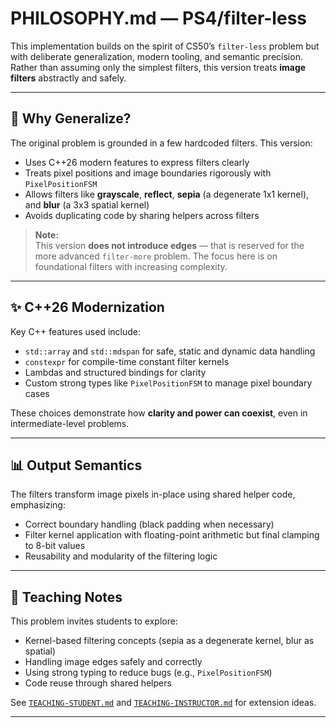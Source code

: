 # PHILOSOPHY.md — PS4/filter-less

This implementation builds on the spirit of CS50’s `filter-less` problem but with deliberate generalization, modern tooling, and semantic precision. Rather than assuming only the simplest filters, this version treats **image filters** abstractly and safely.

---

## 🧠 Why Generalize?

The original problem is grounded in a few hardcoded filters. This version:

- Uses C++26 modern features to express filters clearly
- Treats pixel positions and image boundaries rigorously with `PixelPositionFSM`
- Allows filters like **grayscale**, **reflect**, **sepia** (a degenerate 1x1 kernel), and **blur** (a 3x3 spatial kernel)
- Avoids duplicating code by sharing helpers across filters

> **Note:**  
> This version **does not introduce edges** — that is reserved for the more advanced `filter-more` problem. The focus here is on foundational filters with increasing complexity.

---

## ✨ C++26 Modernization

Key C++ features used include:

- `std::array` and `std::mdspan` for safe, static and dynamic data handling
- `constexpr` for compile-time constant filter kernels
- Lambdas and structured bindings for clarity
- Custom strong types like `PixelPositionFSM` to manage pixel boundary cases

These choices demonstrate how **clarity and power can coexist**, even in intermediate-level problems.

---

## 📊 Output Semantics

The filters transform image pixels in-place using shared helper code, emphasizing:

- Correct boundary handling (black padding when necessary)
- Filter kernel application with floating-point arithmetic but final clamping to 8-bit values
- Reusability and modularity of the filtering logic

---

## 🧭 Teaching Notes

This problem invites students to explore:

- Kernel-based filtering concepts (sepia as a degenerate kernel, blur as spatial)
- Handling image edges safely and correctly
- Using strong typing to reduce bugs (e.g., `PixelPositionFSM`)
- Code reuse through shared helpers

See [`TEACHING-STUDENT.md`](./TEACHING-STUDENT.md) and [`TEACHING-INSTRUCTOR.md`](./TEACHING-INSTRUCTOR.md) for extension ideas.

---
